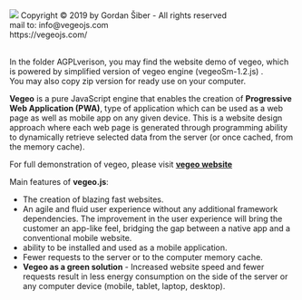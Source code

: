 <img src="AGPLverison/images/vegeo-blue.jpg"> 
Copyright © 2019 by Gordan Šiber - All rights reserved</br>
mail to: info@vegeojs.com</br>
https://vegeojs.com/</br></br>

In the folder AGPLverison, you may find the website demo of vegeo, which is powered by simplified version of vegeo engine (vegeoSm-1.2.js) .</br>
You may also copy zip version for ready use on your computer.</br>

<strong>Vegeo</strong> is a pure JavaScript engine that enables the creation of <strong>Progressive Web Application (PWA)</strong>, type of application which can be used as a web page as well as mobile app on any given device. This is a website design approach where each web page is generated through programming ability to dynamically retrieve selected data from the server (or once cached, from the memory cache).

For full demonstration of vegeo, please visit <a href="https://vegeojs.com/" title="vegeo home page"><strong>vegeo website</strong></a>
</br>

Main features of <strong>vegeo.js</strong>:</br>
<ul>
<li>The creation of blazing fast websites.</li>
<li>An agile and fluid user experience without any additional framework dependencies. The improvement in the user experience will bring the customer an app-like feel, bridging the gap between a native app and a conventional mobile website.</li>
<li>	ability to be installed and used as a mobile application.</li>
<li>Fewer requests to the server or to the computer memory cache.</li>
<li><strong>Vegeo as a green solution</strong>  - Increased website speed and fewer requests result in less energy consumption on the side of the server or any computer device (mobile, tablet, laptop, desktop).</li>
</u

